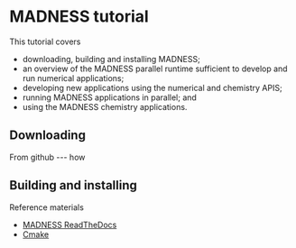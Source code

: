 # MADNESS tutorial

This tutorial covers
* downloading, building and installing MADNESS;
* an overview of the MADNESS parallel runtime sufficient to develop and run numerical applications;
* developing new applications using the numerical and chemistry APIS;
* running MADNESS applications in parallel; and
* using the MADNESS chemistry applications.

## Downloading

From github --- how

## Building and installing

Reference materials 
* [MADNESS ReadTheDocs](https://madness.readthedocs.io/en/latest/INSTALL.html)
* [Cmake](https://cmake.org/)






